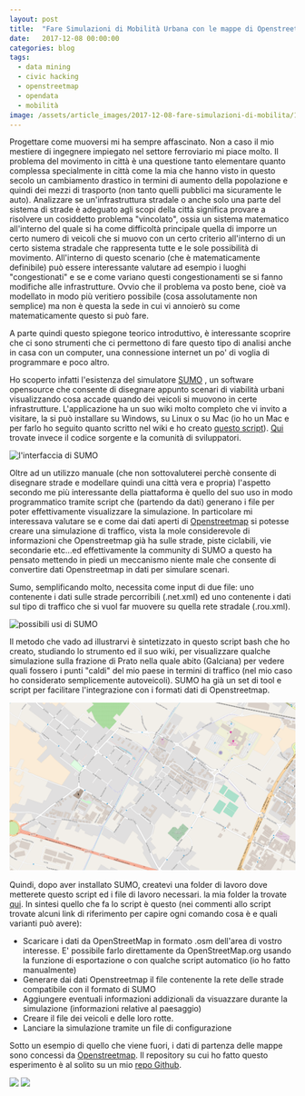 ```yaml
---
layout: post
title:  "Fare Simulazioni di Mobilità Urbana con le mappe di Openstreetmap"
date:   2017-12-08 00:00:00
categories: blog
tags:
  - data mining
  - civic hacking
  - openstreetmap
  - opendata
  - mobilità
image: /assets/article_images/2017-12-08-fare-simulazioni-di-mobilita/1.jpeg
---
```


Progettare come muoversi mi ha sempre affascinato. Non a caso il mio mestiere di ingegnere impiegato nel settore ferroviario mi piace molto. Il problema del movimento in città è una questione tanto elementare quanto complessa specialmente in città come la mia che hanno visto in questo secolo un cambiamento drastico in termini di aumento della popolazione e quindi dei mezzi di trasporto (non tanto quelli pubblici ma sicuramente le auto). Analizzare se un'infrastruttura stradale o anche solo una parte del sistema di strade è adeguato agli scopi della città significa provare a risolvere un cosiddetto problema "vincolato", ossia un sistema matematico all'interno del quale si ha come difficoltà principale quella di imporre un certo numero di veicoli che si muovo con un certo criterio all'interno di un certo sistema stradale che rappresenta tutte e le sole possibilità di movimento. All'interno di questo scenario (che è matematicamente definibile) può essere interessante valutare ad esempio i luoghi "congestionati" e se e come variano questi congestionamenti se si fanno modifiche alle infrastrutture. Ovvio che il problema va posto bene, cioè va modellato in modo più veritiero possibile (cosa assolutamente non semplice) ma non è questa la sede in cui vi annoierò su come matematicamente questo si può fare.

A parte quindi questo spiegone teorico introduttivo, è interessante scoprire che ci sono strumenti che ci permettono di fare questo tipo di analisi anche in casa con un computer, una connessione internet un po' di voglia di programmare e poco altro.

Ho scoperto infatti l'esistenza del simulatore [SUMO](http://sumo.dlr.de/wiki/Simulation_of_Urban_MObility_-_Wiki) , un software opensource che consente di disegnare appunto scenari di viabilità urbani visualizzando cosa accade quando dei veicoli si muovono in certe infrastrutture. L'applicazione ha un suo wiki molto completo che vi invito a visitare, la si può installare su Windows, su Linux o su Mac (io ho un Mac e per farlo ho seguito quanto scritto nel wiki e ho creato [questo script](https://github.com/iltempe/osmosi/blob/master/sumo/install_sumo.sh)). [Qui](https://github.com/DLR-TS/sumo) trovate invece il codice sorgente e la comunità di sviluppatori.

![l'interfaccia di SUMO](https://raw.githubusercontent.com/iltempe/osmosi/master/sumo/galciana/Schermata%202017-12-07%20alle%2022.38.03.png)

Oltre ad un utilizzo manuale (che non sottovaluterei perchè consente di disegnare strade e modellare quindi una città vera e propria) l'aspetto secondo me più interessante della piattaforma è quello del suo uso in modo programmatico tramite script che (partendo da dati) generano i file per poter effettivamente visualizzare la simulazione. In particolare mi interessava valutare se e come dai dati aperti di [Openstreetmap](https://www.openstreetmap.org) si potesse creare una simulazione di traffico, vista la mole considerevole di informazioni che Openstreetmap già ha sulle strade, piste ciclabili, vie secondarie etc…ed effettivamente la community di SUMO a questo ha pensato mettendo in piedi un meccanismo niente male che consente di convertire dati Openstreetmap in dati per simulare scenari.

Sumo, semplificando molto, necessita come input di due file: uno contenente i dati sulle strade percorribili (.net.xml) ed uno contenente i dati sul tipo di traffico che si vuol far muovere su quella rete stradale (.rou.xml).

![possibili usi di SUMO](https://github.com/iltempe/osmosi/blob/master/sumo/galciana/Image008.gif?raw=true)

Il metodo che vado ad illustrarvi è sintetizzato in questo script bash che ho creato, studiando lo strumento ed il suo wiki, per visualizzare qualche simulazione sulla  frazione di Prato nella quale abito (Galciana) per vedere quali fossero i punti "caldi" del mio paese in termini di traffico (nel mio caso ho considerato semplicemente autoveicoli). SUMO ha già un set di tool e script per facilitare l'integrazione con i formati dati di Openstreetmap.

<script src="https://gist.github.com/iltempe/a549dd70193f92bc3a22f64bf6cd4d75.js"></script>

![Galciana su OpenStreetMap](/assets/article_images/2017-12-08-fare-simulazioni-di-mobilita/map.png)

Quindi, dopo aver installato SUMO, createvi una folder di lavoro dove metterete questo script ed i file di lavoro necessari. la mia folder la trovate [qui](https://github.com/iltempe/osmosi/tree/master/sumo/galciana).
In sintesi quello che fa lo script è questo (nei commenti allo script trovate alcuni link di riferimento per capire ogni comando cosa è e quali varianti può avere):

- Scaricare i dati da OpenStreetMap in formato .osm dell'area di vostro interesse. E' possibile farlo direttamente da OpenStreetMap.org usando la funzione di esportazione o con qualche script automatico (io ho fatto manualmente)
- Generare dai dati Openstreetmap il file contenente la rete delle strade compatibile con il formato di SUMO
- Aggiungere eventuali informazioni addizionali da visuazzare durante la simulazione (informazioni relative al paesaggio)
- Creare il file dei veicoli e delle loro rotte.
- Lanciare la simulazione tramite un file di configurazione

Sotto un esempio di quello che viene fuori, i dati di partenza delle mappe sono concessi da [Openstreetmap](www.openstreetmap.org). Il repository su cui ho fatto questo esperimento è al solito su un mio [repo Github](https://github.com/iltempe/osmosi).

![](https://github.com/iltempe/osmosi/blob/master/sumo/galciana/dic-07-2017%2022-32-14.gif?raw=true)
![](https://github.com/iltempe/osmosi/blob/master/sumo/galciana/dic-07-2017%2021-45-04.gif?raw=true)



